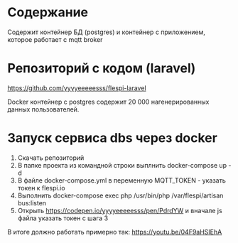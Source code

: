 # Содержание
Содержит контейнер БД (postgres) и контейнер с приложением, которое работает c mqtt broker 

# Репозиторий с кодом (laravel)
https://github.com/yyyyeeeeesss/flespi-laravel

Docker контейнер с postgres содержит 20 000 нагенерированных данных пользователей.  

# Запуск сервиса dbs через docker

1. Скачать репозиторий
2. В папке проекта из командной строки выплнить docker-compose up -d 
3. В файле docker-compose.yml в переменную MQTT_TOKEN - указать токен к flespi.io
4. Выполнить docker-compose exec php /usr/bin/php /var/flespi/artisan bus:listen
5. Открыть https://codepen.io/yyyyeeeeesss/pen/PdrdYW и вначале js файла указать токен с шага 3

В итоге должно работать примерно так:
https://youtu.be/04F9aHSIEhA
